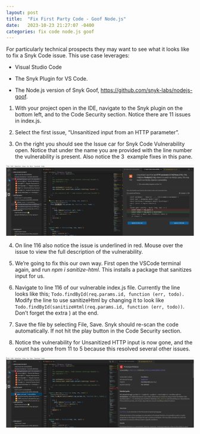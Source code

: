 ```yaml
---
layout: post
title:  "Fix First Party Code - Goof Node.js"
date:   2023-10-23 21:27:07 -0400
categories: fix code node.js goof
---
```

For particularly technical prospects they may want to see what it looks like to fix a Snyk Code issue. This use case leverages:

-   Visual Studio Code
    
-   The Snyk Plugin for VS Code.
    
-   The Node.js version of Snyk Goof, https://github.com/snyk-labs/nodejs-goof.
    

1.  With your project open in the IDE, navigate to the Snyk plugin on the bottom left, and to the Code Security section. Notice there are 11 issues in index.js.
    
2.  Select the first issue, “Unsanitized input from an HTTP parameter”. 
    
3.  On the right you should see the Issue car for Snyk Code Vulnerability open. Notice that under the name you are provided with the line number the vulnerability is present. Also notice the 3  example fixes in this pane.
    
<img src="/images/fix-goof-node1.png">
    
4.  On line 116 also notice the issue is underlined in red. Mouse over the issue to view the full description of the vulnerability.
    
5.  We’re going to fix this our own way. First open the VSCode terminal again, and run _npm i sanitize-html_. This installs a package that sanitizes input for us.
    
6.  Navigate to line 116 of our vulnerable index.js file. Currently the line looks like this; `Todo.findById(req.params.id, function (err, todo).` Modify the line to use sanitizeHtml by changing it to look like `Todo.findById(sanitizeHtml(req.params.id, function (err, todo))`. Don’t forget the extra ) at the end.
    
7.  Save the file by selecting File, Save. Snyk should re-scan the code automatically. If not hit the play button in the Code Security section.
    
8.  Notice the vulnerability for Unsanitized HTTP input is now gone, and the count has gone from 11 to 5 because this resolved several other issues.
    
<img src="/images/fix-goof-node2.png">

